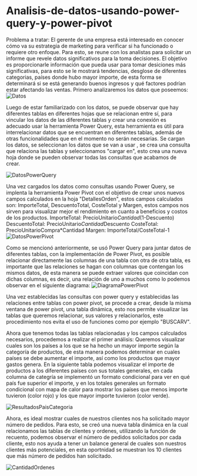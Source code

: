 # Analisis-de-datos-usando-power-query-y-power-pivot
Problema a tratar: El gerente de una empresa está interesado en conocer cómo va su estrategia de marketing para verificar si ha funcionado o requiere otro enfoque. Para esto, se reune con los analistas para solicitar un informe que revele datos significativos para la toma decisiones. El objetivo es proporcionarle información que pueda usar para tomar desiciones más significativas, para esto se le mostrará tendencias, desglose de diferentes categorias, países donde hubo mayor importe, de esta forma se determinará si se está generando buenos ingresos y qué factores podrían estar afectando las ventas.
Primero analizaremos los datos que poseemos:
![Datos](https://github.com/user-attachments/assets/1fb721f5-0d97-44cc-89ea-798b4a1b2ac7)

Luego de estar familiarizado con los datos, se puede observar que hay diferentes tablas en diferentes hojas que se relacionan entre sí, para vincular los datos de las diferentes tablas y crear una conexión es adecuado usar la herramienta Power Query, esta herramienta es útil para interrelacionar datos que se encuentran en diferentes tablas, además de otras funcionalidades que en el momento no serán necesarias. Se cargan los datos, se seleccionan los datos que se van a usar , se crea una consulta que relaciona las tablas y seleccionamos "cargar en", esto crea una nueva hoja donde se pueden observar todas las consultas que acabamos de crear.

![DatosPowerQuery](https://github.com/user-attachments/assets/4e90f746-ca30-4f58-9bbb-199b17138872)

Una vez cargados los datos como consultas usando Power Query, se implenta la herramienta Power Pivot con el objetivo de crear unos nuevos campos calculados en la hoja "DetallesOrden", estos campos calculados son: ImporteTotal, DescuentoTotal, CosteTotal y Margen, estos campos nos sirven para visualizar mejor el rendimiento en cuanto a beneficios y costos de los productos.
ImporteTotal: PrecioUnitario*Cantidad*(1-Descuento)
DescuentoTotal: PrecioUnitario*Cantidad*Descuento
CosteTotal: PrecioUnitarioCompra*Cantidad
Margen: ImporteTotal/CosteTotal-1
![DatosPowerPivot](https://github.com/user-attachments/assets/706ce1e5-895f-441c-a2b8-4d527e3a1a88)


Como se mencionó anteriormente, se usó Power Query para juntar datos de diferentes tablas, con la implementación de Power Pivot, es posible relacionar directamente las columnas de una tabla con otra de otra tabla, es importante que las relaciones se hagan con columnas que contengan los mismos datos, de esta manera se puede extraer valores que coincidan con dichas columnas, es decir, una relación de uno a muchos como lo podemos observar en el siguiente diagrama:
![DiagramaPowerPivot](https://github.com/user-attachments/assets/2519420a-a4a7-4dc5-9f9e-83d8effd4469)


Una vez establecidas las consultas con power query y establecidas las relaciones entre tablas con power pivot, se procede a crear, desde la misma ventana de power pivot, una tabla dinámica, esto nos permite visualizar las tablas que queremos relacionar, sus valores y relacionarlos, este procedimiento nos evita el uso de funciones como por ejemplo "BUSCARV".

Ahora que tenemos todas las tablas relacionadas y los campos calculados necesarios, procedemos a realizar el primer análisis:
Queremos visualizar cuales son los países a los que se ha hecho un mayor importe según la categoría de productos, de esta manera podemos determinar en cuales países se debe aumentar el importe, así como los productos que mayor gastos genera.
En la siguiente tabla podemos visualizar el importe de productos a los diferentes países con sus totales generales, en cada columna de categría se implementó un formato condicional para ver en qué país fue superior el importe, y en los totales generales un formato condicional con mapa de calor para mostrar los países que menos importe tuvieron (color rojo) y los que mayor importe tuvieron (color verde).

![ResultadosPaisCategoria](https://github.com/user-attachments/assets/b24cc60a-39d5-4e76-9620-36b9cf0d48bf)


Ahora, es ideal mostrar cuales de nuestros clientes nos ha solicitado mayor número de pedidos. Para esto, se creó una nueva tabla dinámica en la cual relacionamos las tablas de clientes y ordenes, utilizando la función de recuento, podemos observar el número de pedidos solicitados por cada cliente, esto nos ayuda a tener un balance general de cuales son nuestros clientes más potenciales, en esta oportnidad se muestran los 10 clientes que más número de pedidos han solicitado.

![CantidadOrdenes](https://github.com/user-attachments/assets/e517c888-e096-4561-ba3f-40f7a4e8511b)
